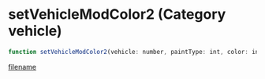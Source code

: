 # setVehicleModColor2 (Category vehicle)

```js
function setVehicleModColor2(vehicle: number, paintType: int, color: int): void
```

[filename](setVehicleModColor2_m.md ':include')